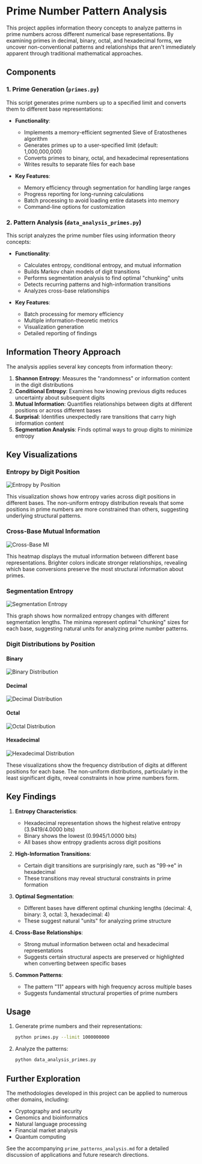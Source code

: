 # Prime Number Pattern Analysis

This project applies information theory concepts to analyze patterns in prime numbers across different numerical base representations. By examining primes in decimal, binary, octal, and hexadecimal forms, we uncover non-conventional patterns and relationships that aren't immediately apparent through traditional mathematical approaches.

## Components

### 1. Prime Generation (`primes.py`)

This script generates prime numbers up to a specified limit and converts them to different base representations:

- **Functionality**:
  - Implements a memory-efficient segmented Sieve of Eratosthenes algorithm
  - Generates primes up to a user-specified limit (default: 1,000,000,000)
  - Converts primes to binary, octal, and hexadecimal representations
  - Writes results to separate files for each base

- **Key Features**:
  - Memory efficiency through segmentation for handling large ranges
  - Progress reporting for long-running calculations
  - Batch processing to avoid loading entire datasets into memory
  - Command-line options for customization

### 2. Pattern Analysis (`data_analysis_primes.py`)

This script analyzes the prime number files using information theory concepts:

- **Functionality**:
  - Calculates entropy, conditional entropy, and mutual information
  - Builds Markov chain models of digit transitions
  - Performs segmentation analysis to find optimal "chunking" units
  - Detects recurring patterns and high-information transitions
  - Analyzes cross-base relationships

- **Key Features**:
  - Batch processing for memory efficiency
  - Multiple information-theoretic metrics
  - Visualization generation
  - Detailed reporting of findings

## Information Theory Approach

The analysis applies several key concepts from information theory:

1. **Shannon Entropy**: Measures the "randomness" or information content in the digit distributions
2. **Conditional Entropy**: Examines how knowing previous digits reduces uncertainty about subsequent digits
3. **Mutual Information**: Quantifies relationships between digits at different positions or across different bases
4. **Surprisal**: Identifies unexpectedly rare transitions that carry high information content
5. **Segmentation Analysis**: Finds optimal ways to group digits to minimize entropy

## Key Visualizations

### Entropy by Digit Position

![Entropy by Position](entropy_by_position.png)

This visualization shows how entropy varies across digit positions in different bases. The non-uniform entropy distribution reveals that some positions in prime numbers are more constrained than others, suggesting underlying structural patterns.

### Cross-Base Mutual Information

![Cross-Base MI](cross_base_mi.png)

This heatmap displays the mutual information between different base representations. Brighter colors indicate stronger relationships, revealing which base conversions preserve the most structural information about primes.

### Segmentation Entropy

![Segmentation Entropy](segmentation_entropy.png)

This graph shows how normalized entropy changes with different segmentation lengths. The minima represent optimal "chunking" sizes for each base, suggesting natural units for analyzing prime number patterns.

### Digit Distributions by Position

#### Binary

![Binary Distribution](binary_digit_distribution.png)

#### Decimal

![Decimal Distribution](decimal_digit_distribution.png)

#### Octal

![Octal Distribution](octal_digit_distribution.png)

#### Hexadecimal

![Hexadecimal Distribution](hexadecimal_digit_distribution.png)

These visualizations show the frequency distribution of digits at different positions for each base. The non-uniform distributions, particularly in the least significant digits, reveal constraints in how prime numbers form.

## Key Findings

1. **Entropy Characteristics**:
   - Hexadecimal representation shows the highest relative entropy (3.9419/4.0000 bits)
   - Binary shows the lowest (0.9945/1.0000 bits)
   - All bases show entropy gradients across digit positions

2. **High-Information Transitions**:
   - Certain digit transitions are surprisingly rare, such as "99→e" in hexadecimal
   - These transitions may reveal structural constraints in prime formation

3. **Optimal Segmentation**:
   - Different bases have different optimal chunking lengths (decimal: 4, binary: 3, octal: 3, hexadecimal: 4)
   - These suggest natural "units" for analyzing prime structure

4. **Cross-Base Relationships**:
   - Strong mutual information between octal and hexadecimal representations
   - Suggests certain structural aspects are preserved or highlighted when converting between specific bases

5. **Common Patterns**:
   - The pattern "11" appears with high frequency across multiple bases
   - Suggests fundamental structural properties of prime numbers

## Usage

1. Generate prime numbers and their representations:

   ```bash
   python primes.py --limit 1000000000
   ```

2. Analyze the patterns:

   ```bash
   python data_analysis_primes.py
   ```

## Further Exploration

The methodologies developed in this project can be applied to numerous other domains, including:

- Cryptography and security
- Genomics and bioinformatics
- Natural language processing
- Financial market analysis
- Quantum computing

See the accompanying `prime_patterns_analysis.md` for a detailed discussion of applications and future research directions.
